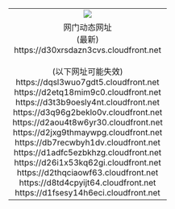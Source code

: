 ﻿<table>
  <tr></tr>
  <tr><td colspan=2 align=center><img src="https://d30xrsdazn3cvs.cloudfront.net/Up/oGate.jpg" /></td></tr>
  <tr><td colspan=2 align=center>网门动态网址<br/>(最新)
<br>https://d30xrsdazn3cvs.cloudfront.net
<br/><br/>(以下网址可能失效)
<br>https://dqsl3wuo7gdt5.cloudfront.net
<br>https://d2etq18mim9c0.cloudfront.net
<br>https://d3t3b9oesly4nt.cloudfront.net
<br>https://d3q96g2beklo0v.cloudfront.net
<br>https://d2aou4t8w6yr30.cloudfront.net
<br>https://d2jxg9thmaywpg.cloudfront.net
<br>https://db7recwbyh1dv.cloudfront.net
<br>https://d1adfc5ezbkhzg.cloudfront.net
<br>https://d26i1x53kq62gi.cloudfront.net
<br>https://d2thqciaowf63.cloudfront.net
<br>https://d8td4cpyijt64.cloudfront.net
<br>https://d1fsesy14h6eci.cloudfront.net
    </td>
  </tr>
</table>
